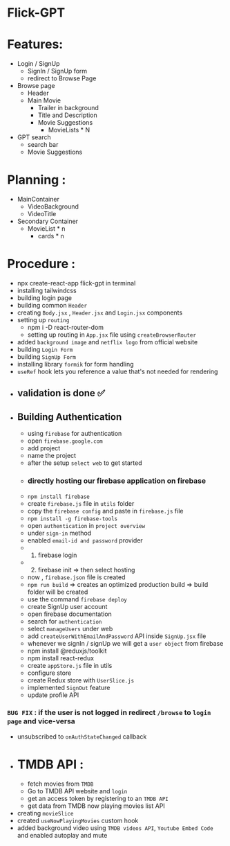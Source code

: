 # Flick-GPT

# Features: 
- Login / SignUp
    - SignIn / SignUp form
    - redirect to Browse Page
- Browse page 
    - Header
    - Main Movie
        - Trailer in background
        - Title and Description
        - Movie Suggestions
            - MovieLists * N 
- GPT search 
    - search bar
    - Movie Suggestions 

# Planning :
- MainContainer 
    - VideoBackground 
    - VideoTitle 
- Secondary Container 
    - MovieList * n 
        - cards * n


# Procedure :
- npx create-react-app flick-gpt in terminal 
- installing tailwindcss
- building login page
- building common `Header`
- creating `Body.jsx` , `Header.jsx` and `Login.jsx` components
- setting up `routing`
    - npm i -D react-router-dom
    - setting up routing in `App.jsx` file using `createBrowserRouter`
- added `background image` and `netflix logo` from official website
- building `Login Form`
- building `SignUp Form`
- installing library `formik` for form handling
- `useRef` hook lets you reference a value that's not needed for rendering
- ## validation is done ✅
- ## Building Authentication
    - using `firebase` for authentication 
    - open `firebase.google.com`
    - add project
    - name the project 
    - after the setup `select web` to get started
    - ### directly hosting our firebase application on firebase
    - `npm install firebase`
    - create `firebase.js` file in `utils` folder
    - copy the `firebase config` and paste in `firebase.js` file
    - `npm install -g firebase-tools`
    - open `authentication` in `project overview`
    - under `sign-in` method
    - enabled `email-id and password` provider
    - 1) firebase login
    - 2) firebase init => then select hosting
    - now , `firebase.json` file is created 
    - `npm run build` => creates an optimized production build => build folder will be created
    - use the command `firebase deploy` 
    - create SignUp user account 
    - open firebase documentation 
    - search for `authentication`
    - select `manageUsers` under web 
    - add `createUserWithEmailAndPassword` API inside `SignUp.jsx` file
    - whenever we signIn / signUp we will get a `user object` from firebase
    - npm install @reduxjs/toolkit 
    - npm install react-redux 
    - create `appStore.js` file in utils 
    - configure store 
    - create Redux store with `UserSlice.js`
    - implemented `SignOut` feature
    - update profile API 

### `BUG FIX` : if the user is not logged in redirect `/browse` to `login page` and vice-versa
- unsubscribed to `onAuthStateChanged` callback
- # TMDB API :
    - fetch movies from `TMDB` 
    - Go to TMDB API website and `login` 
    - get an access token by registering to an `TMDB API`
    - get data from TMDB now playing movies list API
- creating `movieSlice`
- created `useNowPlayingMovies` custom hook
- added background video using `TMDB videos API`, `Youtube Embed Code` and enabled autoplay and mute